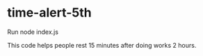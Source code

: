 # time-alert-5th

Run node index.js

This code helps people rest 15 minutes after doing works 2 hours.
